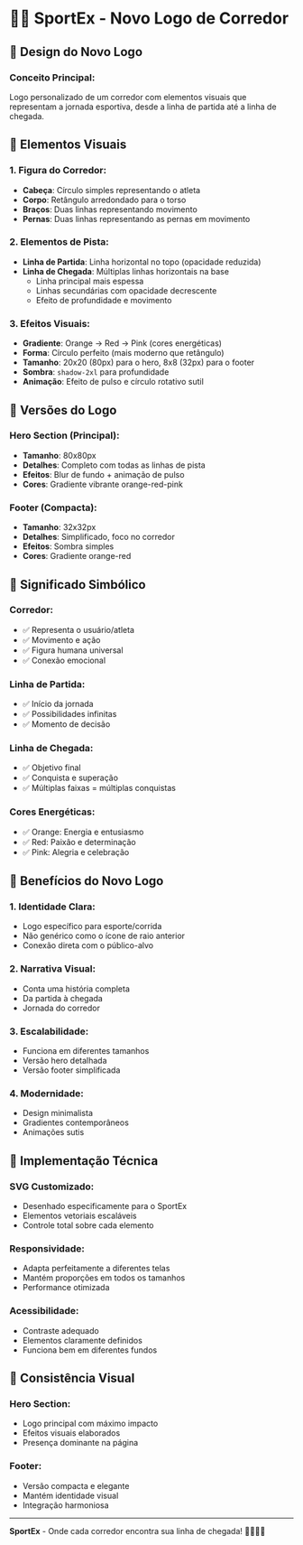 # 🏃‍♂️ SportEx - Novo Logo de Corredor

## 🎯 Design do Novo Logo

### **Conceito Principal:**
Logo personalizado de um corredor com elementos visuais que representam a jornada esportiva, desde a linha de partida até a linha de chegada.

## 🎨 Elementos Visuais

### **1. Figura do Corredor:**
- **Cabeça**: Círculo simples representando o atleta
- **Corpo**: Retângulo arredondado para o torso
- **Braços**: Duas linhas representando movimento
- **Pernas**: Duas linhas representando as pernas em movimento

### **2. Elementos de Pista:**
- **Linha de Partida**: Linha horizontal no topo (opacidade reduzida)
- **Linha de Chegada**: Múltiplas linhas horizontais na base
  - Linha principal mais espessa
  - Linhas secundárias com opacidade decrescente
  - Efeito de profundidade e movimento

### **3. Efeitos Visuais:**
- **Gradiente**: Orange → Red → Pink (cores energéticas)
- **Forma**: Círculo perfeito (mais moderno que retângulo)
- **Tamanho**: 20x20 (80px) para o hero, 8x8 (32px) para o footer
- **Sombra**: `shadow-2xl` para profundidade
- **Animação**: Efeito de pulso e círculo rotativo sutil

## 🔄 Versões do Logo

### **Hero Section (Principal):**
- **Tamanho**: 80x80px
- **Detalhes**: Completo com todas as linhas de pista
- **Efeitos**: Blur de fundo + animação de pulso
- **Cores**: Gradiente vibrante orange-red-pink

### **Footer (Compacta):**
- **Tamanho**: 32x32px
- **Detalhes**: Simplificado, foco no corredor
- **Efeitos**: Sombra simples
- **Cores**: Gradiente orange-red

## 🎯 Significado Simbólico

### **Corredor:**
- ✅ Representa o usuário/atleta
- ✅ Movimento e ação
- ✅ Figura humana universal
- ✅ Conexão emocional

### **Linha de Partida:**
- ✅ Início da jornada
- ✅ Possibilidades infinitas
- ✅ Momento de decisão

### **Linha de Chegada:**
- ✅ Objetivo final
- ✅ Conquista e superação
- ✅ Múltiplas faixas = múltiplas conquistas

### **Cores Energéticas:**
- ✅ Orange: Energia e entusiasmo
- ✅ Red: Paixão e determinação
- ✅ Pink: Alegria e celebração

## 🚀 Benefícios do Novo Logo

### **1. Identidade Clara:**
- Logo específico para esporte/corrida
- Não genérico como o ícone de raio anterior
- Conexão direta com o público-alvo

### **2. Narrativa Visual:**
- Conta uma história completa
- Da partida à chegada
- Jornada do corredor

### **3. Escalabilidade:**
- Funciona em diferentes tamanhos
- Versão hero detalhada
- Versão footer simplificada

### **4. Modernidade:**
- Design minimalista
- Gradientes contemporâneos
- Animações sutis

## 🔧 Implementação Técnica

### **SVG Customizado:**
- Desenhado especificamente para o SportEx
- Elementos vetoriais escaláveis
- Controle total sobre cada elemento

### **Responsividade:**
- Adapta perfeitamente a diferentes telas
- Mantém proporções em todos os tamanhos
- Performance otimizada

### **Acessibilidade:**
- Contraste adequado
- Elementos claramente definidos
- Funciona bem em diferentes fundos

## 📱 Consistência Visual

### **Hero Section:**
- Logo principal com máximo impacto
- Efeitos visuais elaborados
- Presença dominante na página

### **Footer:**
- Versão compacta e elegante
- Mantém identidade visual
- Integração harmoniosa

---

**SportEx** - Onde cada corredor encontra sua linha de chegada! 🏃‍♂️🏁✨

